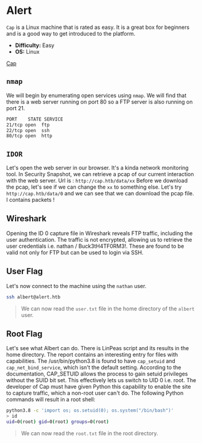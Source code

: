 # Alert

`Cap` is a Linux machine that is rated as easy. It is a great box for beginners and is a good way to get introduced to the platform. 

- **Difficulty:** Easy
- **OS:** Linux

[Cap](https://app.hackthebox.com/machines/Cap)

## `nmap`

We will begin by enumerating open services using `nmap`. 
We will find that there is a web server running on port 80 so a FTP server is also running on port 21. 

```bash
PORT    STATE SERVICE
21/tcp open  ftp
22/tcp open  ssh
80/tcp open  http
```

## `IDOR`

Let's open the web server in our browser. It's a kinda network monitoring tool.
In Security Snapshot, we can retrieve a pcap of our current interaction with the web server. 
Url is : `http://cap.htb/data/xx`
Before we download the pcap, let's see if we can change the `xx` to something else. 
Let's try `http://cap.htb/data/0` and we can see that we can download the pcap file. I contains packets !

## Wireshark

Opening the ID 0 capture file in Wireshark reveals FTP traffic, including the user authentication.
The traffic is not encrypted, allowing us to retrieve the user credentials i.e. nathan /
Buck3tH4TF0RM3!. These are found to be valid not only for FTP but can be used to login via SSH.

## User Flag

Let's now connect to the machine using the `nathan` user.

```bash
ssh albert@alert.htb
```

> We can now read the `user.txt` file in the home directory of the `albert` user.

## Root Flag

Let's see what Albert can do. There is LinPeas script and its results in the home directory.
The report contains an interesting entry for files with capabilities. The /usr/bin/python3.8 is
found to have `cap_setuid` and `cap_net_bind_service`, which isn't the default setting.
According to the documentation, CAP_SETUID allows the process to gain setuid privileges without
the SUID bit set. This effectively lets us switch to UID 0 i.e. root. The developer of Cap must have
given Python this capability to enable the site to capture traffic, which a non-root user can't do.
The following Python commands will result in a root shell:

```bash
python3.8 -c 'import os; os.setuid(0); os.system("/bin/bash")'
> id
uid=0(root) gid=0(root) groups=0(root)
```

> We can now read the `root.txt` file in the root directory.
